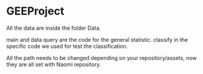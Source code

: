 # GEEProject
All the data are inside the folder Data.

main and data query are the code for the general statistic.
classify in the specific code we used for test the classification.

All the path needs to be changed depending on your repository/assets, now they are all set with Naomi repository.
